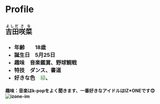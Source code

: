 <!DOCTYPE html>
<html lang="ja">
<head>
  <link rel="stylesheet" href="test.css".css>
  <title>自己紹介</title>  
</head>
<body>
  <h1>Profile</h1>

  <h2><ruby>吉田<rt>よしだ</rt>咲菜<rt>さな</rt></ruby></h2>
  <h3><ul><li>年齢　　18歳</li> <li>誕生日　5月25日</li><li>趣味　音楽鑑賞、野球観戦</li><li>特技　ダンス、書道</li>
    <li>好きな色　<span style="color: darkseagreen;">緑</span>、 <span style="color: azure;">白</span></style></li></h3>
  </ul>
  <h4>趣味：音楽はk-popをよく聞きます、一番好きなアイドルはIZ*ONEです😊
    <img src="C:\Users\sanay\Downloads\izone-image.jpg" alt="izone-im"/>
  </h4>
  <p></p>
</body>
</html>
